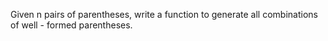 Given n pairs of parentheses, write a function to generate all combinations of well - formed parentheses.